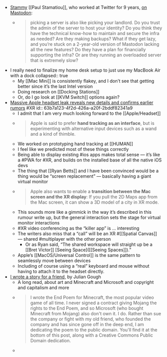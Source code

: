 - [Stammy](https://macaw.social/@stammy/109637304403897981) [[Paul Stamatiou]], who worked at Twitter for 9 years, [on Mastodon](https://paulstamatiou.com/mastodon/):
	- > picking a server is also like picking your landlord. Do you trust the admin of the server to host your identity? Do you think they have the technical know-how to maintain and secure the infra as needed? Are they making backups? What if they get lazy, and you’re stuck on a 2-year-old version of Mastodon lacking all the new features? Do they have a plan for financially supporting the infra? Or are they running an overloaded server that is extremely slow?
- I really need to finalize my home desk setup to just use my MacBook Air with a dock
  collapsed:: true
	- My [[Mac Mini]] is consistently flakey, and I don’t see that getting better since it’s the last Intel version
	- Doing research on [[Docking Stations]]
	- Or, do I go look at [[KVM Switch]] options again?
- [Massive Apple headset leak reveals new details and confirms earlier rumors](https://mixed-news.com/en/massive-apple-headset-leak-reveals-new-details-and-confirms-earlier-rumors/) #XR
  id:: 63b7a123-4f2d-426a-a20f-2bddf82341a9
	- I admit that I am very much looking forward to the [[Apple/Headset]]
	- > Apple is said to prefer **hand tracking as an interface**, but is experimenting with alternative input devices such as a wand and a kind of thimble.
	- We worked on prototyping hand tracking at [[HUMAN]]
	- I feel like we predicted most of these things correctly
	- Being able to display existing #ios apps makes total sense — it’s like a #PWA for #XR, and builds on the installed base of all the native iOS devs
	- The thing that [[Ryan Betts]] and I have been convinced would be a thing would be “screen replacement” — basically having a giant virtual monitor
	- > Apple also wants to enable a **transition between the Mac screen and the XR display**: If you pull the 2D Maps app from the Mac screen, it can show a 3D model of a city in XR mode.
	- This sounds more like a gimmick in the way it’s described in this rumour write up, but the general interaction sets the stage for virtual monitor interactions
	- #XR video conferencing as the “killer app” is … interesting
	- The writers also miss that a “call” will be an XR #[[Spatial Canvas]] — shared #multiplayer with the other person
		- Or as Ryan said, “The shared workspace will straight up be a [[Bret Victor]] [Seeing Space]([[Seeing Spaces]]).”
	- Apple’s [[MacOS/Universal Control]] is the same pattern to seamlessly move between devices
	- Including of course using a “real” keyboard and mouse without having to attach it to the headset directly.
- [I wrote a story for a friend,](https://theeggandtherock.substack.com/p/i-wrote-a-story-for-a-friend) by Julian Gough
	- A long read, about art and Minecraft and Microsoft and copyright and capitalism and more
	- > I wrote the End Poem for Minecraft, the most popular video game of all time. I never signed a contract giving Mojang the rights to the End Poem, and so Microsoft (who bought Minecraft from Mojang) also don't own it. I do. Rather than sue the company or fight with my old friend, who founded the company and has since gone off in the deep end, I am dedicating the poem to the public domain. You'll find it at the bottom of this post, along with a Creative Commons Public Domain dedication.
	-